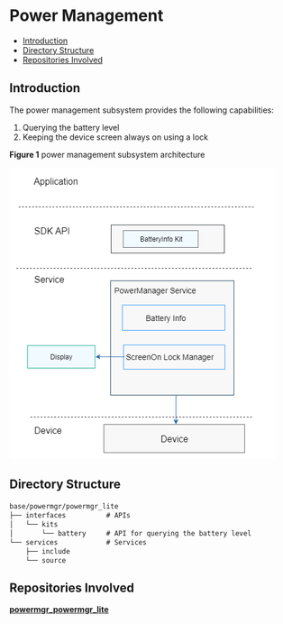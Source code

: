 # Power Management<a name="EN-US_TOPIC_0000001083440980"></a>

-   [Introduction](#section11660541593)
-   [Directory Structure](#section19472752217)
-   [Repositories Involved](#section63151229062)

## Introduction<a name="section11660541593"></a>

The power management subsystem provides the following capabilities:

1.  Querying the battery level
2.  Keeping the device screen always on using a lock

**Figure  1**  power management subsystem architecture<a name="fig106301571239"></a>  


![](figures/en-us_image_0000001130297625.png)

## Directory Structure<a name="section19472752217"></a>

```
base/powermgr/powermgr_lite
├── interfaces		    # APIs
│   └── kits
│       └── battery		# API for querying the battery level
└── services		    # Services
    ├── include
    └── source
```

## Repositories Involved<a name="section63151229062"></a>

[**powermgr_powermgr_lite**](https://gitee.com/openharmony/powermgr_powermgr_lite) 
